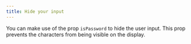 ```yaml
---
title: Hide your input
---
```


You can make use of the prop `isPassword` to hide the user input. This prop prevents the characters from being visible on the display.
